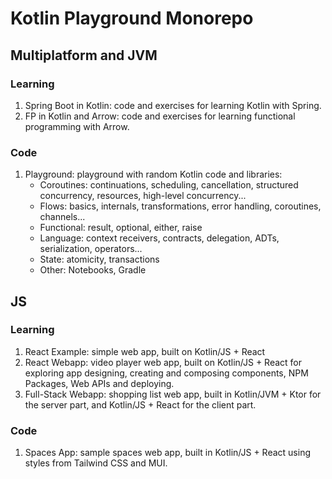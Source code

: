 # Kotlin Playground Monorepo

## Multiplatform and JVM
### Learning
1. Spring Boot in Kotlin: code and exercises for learning Kotlin with Spring.
2. FP in Kotlin and Arrow: code and exercises for learning functional programming with Arrow.

### Code
1. Playground: playground with random Kotlin code and libraries:
   - Coroutines: continuations, scheduling, cancellation, structured concurrency, resources, high-level concurrency...
   - Flows: basics, internals, transformations, error handling, coroutines, channels...
   - Functional: result, optional, either, raise
   - Language: context receivers, contracts, delegation, ADTs, serialization, operators...
   - State: atomicity, transactions
   - Other: Notebooks, Gradle
     
## JS
### Learning
1. React Example: simple web app, built on Kotlin/JS + React
2. React Webapp: video player web app, built on Kotlin/JS + React for exploring app designing, creating and composing components, NPM Packages, Web APIs and deploying.
3. Full-Stack Webapp: shopping list web app, built in Kotlin/JVM + Ktor for the server part, and Kotlin/JS + React for the client part.

### Code
1. Spaces App: sample spaces web app, built in Kotlin/JS + React using styles from Tailwind CSS and MUI.
